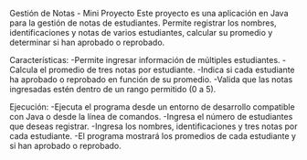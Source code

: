 Gestión de Notas - Mini Proyecto
Este proyecto es una aplicación en Java para la gestión de notas de estudiantes. Permite registrar los nombres, identificaciones y notas de varios estudiantes, calcular su promedio y determinar si han aprobado o reprobado.

Características:
-Permite ingresar información de múltiples estudiantes.
-Calcula el promedio de tres notas por estudiante.
-Indica si cada estudiante ha aprobado o reprobado en función de su promedio.
-Valida que las notas ingresadas estén dentro de un rango permitido (0 a 5).

Ejecución:
-Ejecuta el programa desde un entorno de desarrollo compatible con Java o desde la línea de comandos.
-Ingresa el número de estudiantes que deseas registrar.
-Ingresa los nombres, identificaciones y tres notas por cada estudiante.
-El programa mostrará los promedios de cada estudiante y si han aprobado o reprobado.
